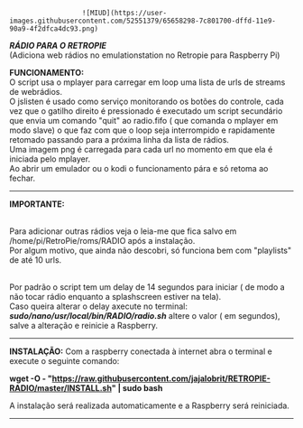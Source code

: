                       ![MIUD](https://user-images.githubusercontent.com/52551379/65658298-7c801700-dffd-11e9-90a9-4f2dfca4dc93.png)



***RÁDIO PARA O RETROPIE***   
(Adiciona web rádios no emulationstation no Retropie para Raspberry Pi)


**FUNCIONAMENTO:**
<br />O script usa o mplayer para carregar em loop uma lista de urls de streams de webrádios. 
<br />O jslisten é usado como serviço monitorando os botões do controle, cada vez que o gatilho direito é pressionado é executado um script secundário que envia um comando "quit" ao radio.fifo ( que comanda o mplayer em modo slave) o que faz com que o loop seja interrompido e rapidamente retomado passando para  a próxima linha da lista de rádios.
<br />Uma imagem png é carregada para cada url no momento em que ela é iniciada pelo mplayer.
<br />Ao abrir um emulador ou o kodi o funcionamento pára e só retoma ao fechar.

---------------------------------------------------------------------------------------------------------------------------------
**IMPORTANTE:**

<br />Para adicionar outras rádios veja o leia-me que fica salvo em /home/pi/RetroPie/roms/RADIO após a instalação.
<br />Por algum motivo, que ainda não descobri, só funciona bem com "playlists" de até 10 urls. 

<br />Por padrão o script tem um delay de 14 segundos para iniciar ( de modo a não tocar rádio enquanto a splashscreen estiver na tela).
<br />Caso queira alterar o delay axecute no terminal: ***sudo/nano/usr/local/bin/RADIO/radio.sh*** altere o valor ( em segundos), salve a alteração e reinicie a Raspberry.

 
----------------------------------------------------------------------------------------------------------------------------------


**INSTALAÇÃO:** 
Com a raspberry conectada à internet abra o terminal e execute o seguinte comando:
    
**wget -O - "https://raw.githubusercontent.com/jajalobrit/RETROPIE-RADIO/master/INSTALL.sh" | sudo bash**
    
A instalação será realizada automaticamente e a Raspberry será reiniciada.   

----------------------------------------------------------------------------------------------------------------------------------

